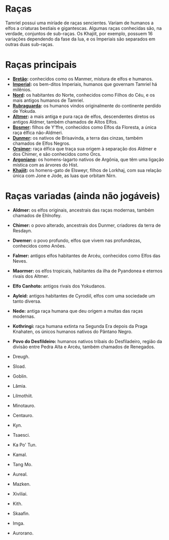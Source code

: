 <!-- TITLE: Raças -->
<!-- SUBTITLE: Raças jogáveis com o Amaranth -->

# Raças
Tamriel possui uma miríade de raças sencientes. Variam de humanos a elfos a criaturas bestiais e gigantescas. Algumas raças conhecidas são, na verdade, conjuntos de sub-raças. Os Khajiit, por exemplo, possuem 16 variações dependendo da fase da lua, e os Imperiais são separados em outras duas sub-raças. 

# Raças principais
- **[Bretão](/racas/principais/bretao):** conhecidos como os Manmer, mistura de elfos e humanos.
- **[Imperial](/racas/principais/imperial):** os bem-ditos Imperiais, humanos que governam Tamriel há milênios.
- **[Nord](/racas/principais/nord):** os habitantes do Norte, conhecidos como Filhos do Céu, e os mais antigos humanos de Tamriel.
- **[Rubraguarda](/racas/principais/rubraguarda):** os humanos vindos originalmente do continente perdido de Yokuda.
- **[Altmer](/racas/principais/altmer):** a mais antiga e pura raça de elfos, descendentes diretos os antigos Aldmer, também chamados de Altos Elfos.
- **[Bosmer](/racas/principais/bosmer):** filhos de Y'ffre, conhecidos como Elfos da Floresta, a única raça élfica não-Aldmeri.
- **[Dunmer](/racas/principais/dunmer):** os nativos de Brisavinda, a terra das cinzas, também chamados de Elfos Negros.
- **[Orsimer](/racas/principais/orsimer):** raça élfica que traça sua origem à separação dos Aldmer e dos Chimer, e são conhecidos como Orcs.
- **[Argoniano](/racas/principais/argoniano):** os homens-lagarto nativos de Argônia, que têm uma ligação mística com as árvores do Hist.
- **[Khajiit](/racas/principais/khajiit):** os homens-gato de Elsweyr, filhos de Lorkhaj, com sua relação única com Jone e Jode, as luas que orbitam Nirn.
# Raças variadas (ainda não jogáveis)
- **Aldmer:** os elfos originais, ancestrais das raças modernas, também chamados de Ehlnofey.
- **Chimer:** o povo alterado, ancestrais dos Dunmer, criadores da terra de Resdayn.
- **Dwemer:** o povo profundo, elfos que vivem nas profundezas, conhecidos como Anões.
- **Falmer:** antigos elfos habitantes de Arcéu, conhecidos como Elfos das Neves.
- **Maormer:** os elfos tropicais, habitantes da ilha de Pyandonea e eternos rivais dos Altmer.
- **Elfo Canhoto:** antigos rivais dos Yokudanos.
- **Ayleid:** antigos habitantes de Cyrodiil, elfos com uma sociedade um tanto diversa.
- **Nede:** antiga raça humana que deu origem a muitas das raças modernas.
- **Kothringi:** raça humana extinta na Segunda Era depois da Praga Knahaten, os únicos humanos nativos do Pântano Negro.
- **Povo do Desfildeiro:** humanos nativos tribais do Desfiladeiro, região da divisão entre Pedra Alta e Arcéu, também chamados de Renegados.


- Dreugh.
- Sload.
- Goblin.
- Lâmia.
- Lilmothiit.
- Minotauro.
- Centauro.
- Kyn.
- Tsaesci.
- Ka Po' Tun.
- Kamal.
- Tang Mo.
- Aureal.
- Mazken.
- Xiviliai.
- Kith.
- Skaafin.
- Imga.
- Aurorano.